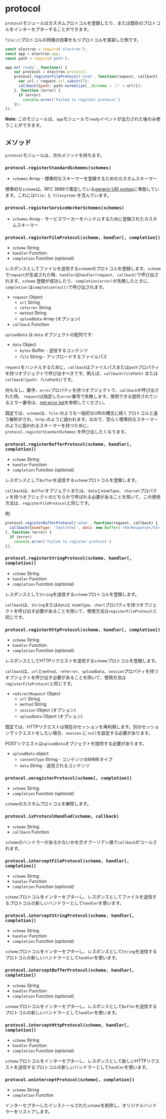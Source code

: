 # protocol

`protocol`モジュールはカスタムプロトコルを登録したり、または既存のプロトコルをインターセプタ―することができます。

`file://`プロトコルの同様の効果をもつプロトコルを実装した例です。

```javascript
const electron = require('electron');
const app = electron.app;
const path = require('path');

app.on('ready', function() {
    var protocol = electron.protocol;
    protocol.registerFileProtocol('atom', function(request, callback) {
      var url = request.url.substr(7);
      callback({path: path.normalize(__dirname + '/' + url)});
    }, function (error) {
      if (error)
        console.error('Failed to register protocol')
    });
});
```

**Note:** このモジュールは、`app`モジュールで`ready`イベントが出力された後のみ使うことができます。

## メソッド

`protocol`モジュールは、次のメソッドを持ちます。

### `protocol.registerStandardSchemes(schemes)`

* `schemes` Array - 標準的なスキーマーを登録するためのカスタムスキーマー

標準的な`scheme`は、RFC 3986で策定している[generic URI syntax](https://tools.ietf.org/html/rfc3986#section-3)に準拠しています。これには`file:` と `filesystem:`を含んでいます。

### `protocol.registerServiceWorkerSchemes(schemes)`

* `schemes` Array - サービスワーカーをハンドルするために登録されたカスタムスキーマー

### `protocol.registerFileProtocol(scheme, handler[, completion])`

* `scheme` String
* `handler` Function
* `completion` Function (optional)

レスポンスとしてファイルを送信する`scheme`のプロトコルを登録します。`scheme`で`request`が生成された時、`handler`は`handler(request, callback)`で呼び出されます。`scheme` 登録が成功したり、`completion(error)`が失敗したときに、`completion` は`completion(null)`で呼び出されます。

* `request` Object
  * `url` String
  * `referrer` String
  * `method` String
  * `uploadData` Array (オプション)
* `callback` Function

`uploadData` は `data` オブジェクトの配列です:

* `data` Object
  * `bytes` Buffer - 送信するコンテンツ
  * `file` String - アップロードするファイルパス

`request`をハンドルするために、`callback`はファイルパスまたは`path`プロパティを持つオブジェクトで呼び出すべきです。例えば、`callback(filePath)` または`callback({path: filePath})`です。

何もなし、数字、`error`プロパティを持つオブジェクトで、`callback`が呼び出された時、 `request`は指定した`error`番号で失敗します。使用できる提供されているエラー番号は、[net error list][net-error]を参照してください。

既定では、`scheme`は、`file:`のような一般的なURIの構文に続くプロトコルと違う解析がされ、`http:`のように扱われます。なので、恐らく標準的なスキーマーのように扱われるスキーマーを持つために、`protocol.registerStandardSchemes` を呼び出したくなります。

### `protocol.registerBufferProtocol(scheme, handler[, completion])`

* `scheme` String
* `handler` Function
* `completion` Function (optional)

レスポンスとして`Buffer`を送信する`scheme`プロトコルを登録します。

 `callback`は、`Buffer`オブジェクトまたは、`data`と`mimeType`、 `charset`プロパティを持つオブジェクトのどちらかで呼ばれる必要があることを除いて、この使用方法は、`registerFileProtocol`と同じです。

例:

```javascript
protocol.registerBufferProtocol('atom', function(request, callback) {
  callback({mimeType: 'text/html', data: new Buffer('<h5>Response</h5>')});
}, function (error) {
  if (error)
    console.error('Failed to register protocol')
});
```

### `protocol.registerStringProtocol(scheme, handler[, completion])`

* `scheme` String
* `handler` Function
* `completion` Function (optional)

レスポンスとして`String`を送信する`scheme`プロトコルを登録します。

`callback`は、`String`または`data`と `mimeType`、`chart`プロパティを持つオブジェクトを呼び出す必要があることを除いて、使用方法は`registerFileProtocol`と同じです。

### `protocol.registerHttpProtocol(scheme, handler[, completion])`

* `scheme` String
* `handler` Function
* `completion` Function (optional)

レスポンスとしてHTTPリクエストを送信する`scheme`プロトコルを登録します。

`callback`は、`url`と`method`、`referrer`、`uploadData`、`session`プロパティを持つオブジェクトを呼び出す必要があることを除いて、使用方法は`registerFileProtocol`と同じです。

* `redirectRequest` Object
  * `url` String
  * `method` String
  * `session` Object (オプション)
  * `uploadData` Object (オプション)

既定では、HTTPリクエストは現在のセッションを再利用します。別のセッションでリクエストをしたい場合、`session` に `null`を設定する必要があります。

POSTリクエストは`uploadData`オブジェクトを提供する必要があります。
* `uploadData` object
  * `contentType` String - コンテンツのMIMEタイプ
  * `data` String - 送信されるコンテンツ

### `protocol.unregisterProtocol(scheme[, completion])`

* `scheme` String
* `completion` Function (optional)

`scheme`のカスタムプロトコルを解除します。

### `protocol.isProtocolHandled(scheme, callback)`

* `scheme` String
* `callback` Function

`scheme`のハンドラーがあるかないかを示すブーリアン値で`callback`がコールされます。

### `protocol.interceptFileProtocol(scheme, handler[, completion])`

* `scheme` String
* `handler` Function
* `completion` Function (optional)

`scheme`プロトコルをインターセプタ―し、レスポンスとしてファイルを送信するプロトコルの新しいハンドラーとして`handler`を使います。

### `protocol.interceptStringProtocol(scheme, handler[, completion])`

* `scheme` String
* `handler` Function
* `completion` Function (optional)

`scheme`プロトコルをインターセプタ―し、レスポンスとして`String`を送信するプロトコルの新しいハンドラーとして`handler`を使います。

### `protocol.interceptBufferProtocol(scheme, handler[, completion])`

* `scheme` String
* `handler` Function
* `completion` Function (optional)

`scheme`プロトコルをインターセプタ―し、レスポンスとして`Buffer`を送信するプロトコルの新しいハンドラーとして`handler`を使います。

### `protocol.interceptHttpProtocol(scheme, handler[, completion])`

* `scheme` String
* `handler` Function
* `completion` Function (optional)

`scheme`プロトコルをインターセプタ―し、レスポンスとして新しいHTTPリクエストを送信するプロトコルの新しいハンドラーとして`handler`を使います。

### `protocol.uninterceptProtocol(scheme[, completion])`

* `scheme` String
* `completion` Function

インターセプタ―したインストールされた`scheme`を削除し、オリジナルハンドラーをリストアします。


[net-error]: https://code.google.com/p/chromium/codesearch#chromium/src/net/base/net_error_list.h
